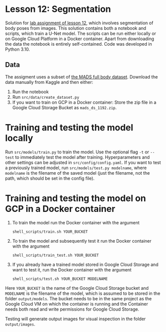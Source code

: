 # Lesson 12: Segmentation
Solution for [lab assignment of lesson 12](https://github.com/microsoft/AI-For-Beginners/tree/main/lessons/4-ComputerVision/12-Segmentation/lab), which involves segmentation of body poses from images. This solution contains both a notebook and scripts, which train a U-Net model. The scripts can be run either locally or on Google Cloud Platform in a Docker container. Apart from downloading the data the notebook is entirely self-contained. Code was developed in Python 3.10.
## Data
The assigment uses a subset of [the MADS full body dataset](https://www.kaggle.com/datasets/tapakah68/segmentation-full-body-mads-dataset). Download the data manually from Kaggle and then either:
1. Run the notebook
2. Run `src/data/create_dataset.py`
3. If you want to train on GCP in a Docker container: Store the zip file in a Google Cloud Storage Bucket as `mads_ds_1192.zip`. 


# Training and testing the model locally
Run `src/models/train.py` to train the model. 
Use the optional flag `-t` or  `--test` to immediately test the model after training. 
Hyperparameters and other settings can be adjusted in `src/config/config.yaml`.
If you want to test a previously trained model, run `src/models/test.py modelname`, where `modelname` is the filename of the saved model (just the filename, not the path, which should be set in the config file).

# Training and testing the model on GCP in a Docker container
1. To train the model run the Docker container with the argument
    ```
    shell_scripts/train.sh YOUR_BUCKET
    ```
    
2.  To train the model and subsequently test it run the Docker container with the argument
    ```
    shell_scripts/train_test.sh YOUR_BUCKET
    ```
3.  If you already have a trained model stored in Google Cloud Storage and want to test it, run the Docker container with the argument
    ```
    shell_scripts/test.sh YOUR_BUCKET MODELNAME
    ```
Here `YOUR_BUCKET` is the name of the Google Cloud Storage bucket  and `MODELNAME` is the filename of the model, which is assumed to be stored in the folder `output/models`. The bucket needs to be in the same project as the Google Cloud VM on which the container is running and the Container needs both read and write permissions for Google Cloud Storage.

Testing will generate output images for visual inspection in the folder `output/images`.


